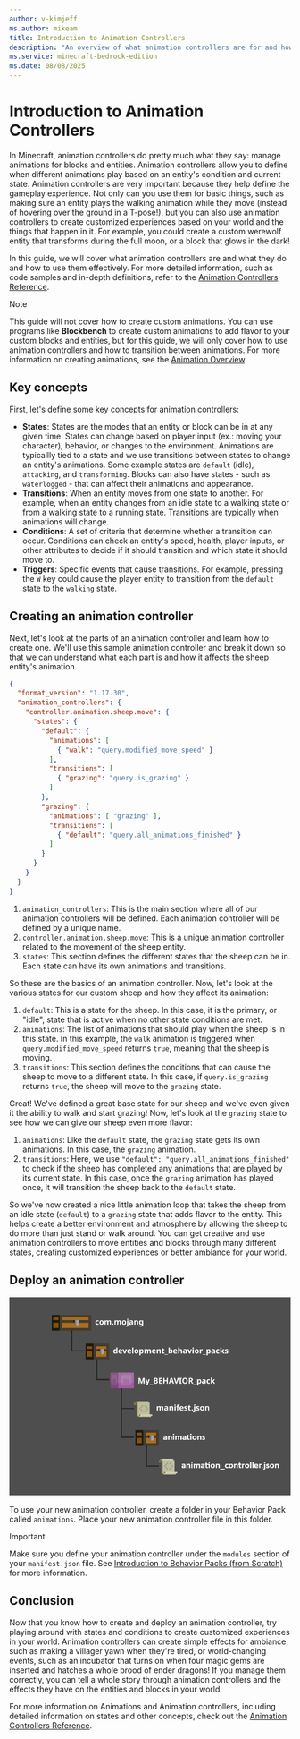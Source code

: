 ```yaml
---
author: v-kimjeff
ms.author: mikeam
title: Introduction to Animation Controllers
description: "An overview of what animation controllers are for and how to use them."
ms.service: minecraft-bedrock-edition
ms.date: 08/08/2025
---
```


# Introduction to Animation Controllers

In Minecraft, animation controllers do pretty much what they say: manage animations for blocks and entities. Animation controllers allow you to define when different animations play based on an entity's condition and current state. Animation controllers are very important because they help define the gameplay experience. Not only can you use them for basic things, such as making sure an entity plays the walking animation while they move (instead of hovering over the ground in a T-pose!), but you can also use animation controllers to create customized experiences based on your world and the things that happen in it. For example, you could create a custom werewolf entity that transforms during the full moon, or a block that glows in the dark!

In this guide, we will cover what animation controllers are and what they do and how to use them effectively. For more detailed information, such as code samples and in-depth definitions, refer to the [Animation Controllers Reference](../Reference/Content/AnimationsReference/Examples/AnimationController.md).

> [!NOTE]
> This guide will not cover how to create custom animations. You can use programs like **Blockbench** to create custom animations to add flavor to your custom blocks and entities, but for this guide, we will only cover how to use animation controllers and how to transition between animations. For more information on creating animations, see the [Animation Overview](./Animations/AnimationsOverview.md).

## Key concepts

First, let's define some key concepts for animation controllers:

- **States**: States are the modes that an entity or block can be in at any given time. States can change based on player input (ex.: moving your character), behavior, or changes to the environment. Animations are typicallly tied to a state and we use transitions between states to change an entity's animations. Some example states are `default` (idle), `attacking`, and `transforming`. Blocks can also have states - such as `waterlogged` - that can affect their animations and appearance.
- **Transitions**: When an entity moves from one state to another. For example, when an entity changes from an idle state to a walking state or from a walking state to a running state. Transitions are typically when animations will change.
- **Conditions**: A set of criteria that determine whether a transition can occur. Conditions can check an entity's speed, health, player inputs, or other attributes to decide if it should transition and which state it should move to.
- **Triggers**: Specific events that cause transitions. For example, pressing the `W` key could cause the player entity to transition from the `default` state to the `walking` state.

## Creating an animation controller

Next, let's look at the parts of an animation controller and learn how to create one. We'll use this sample animation controller and break it down so that we can understand what each part is and how it affects the sheep entity's animation.

```json
{
  "format_version": "1.17.30",
  "animation_controllers": {
    "controller.animation.sheep.move": {
      "states": {
        "default": {
          "animations": [
            { "walk": "query.modified_move_speed" }
          ],
          "transitions": [
            { "grazing": "query.is_grazing" }
          ]
        },
        "grazing": {
          "animations": [ "grazing" ],
          "transitions": [
            { "default": "query.all_animations_finished" }
          ]
        }
      }
    }
  }
}
```

1. `animation_controllers`: This is the main section where all of our animation controllers will be defined. Each animation controller will be defined by a unique name.
1. `controller.animation.sheep.move`: This is a unique animation controller related to the movement of the sheep entity.
1. `states`: This section defines the different states that the sheep can be in. Each state can have its own animations and transitions.

So these are the basics of an animation controller. Now, let's look at the various states for our custom sheep and how they affect its animation:

1. `default`: This is a state for the sheep. In this case, it is the primary, or "idle", state that is active when no other state conditions are met.
1. `animations`: The list of animations that should play when the sheep is in this state. In this example, the `walk` animation is triggered when `query.modified_move_speed` returns `true`, meaning that the sheep is moving.
1. `transitions`: This section defines the conditions that can cause the sheep to move to a different state. In this case, if `query.is_grazing` returns `true`, the sheep will move to the `grazing` state.

Great! We've defined a great base state for our sheep and we've even given it the ability to walk and start grazing! Now, let's look at the `grazing` state to see how we can give our sheep even more flavor:

1. `animations`: Like the `default` state, the `grazing` state gets its own animations. In this case, the `grazing` animation.
1. `transitions`: Here, we use `"default": "query.all_animations_finished"` to check if the sheep has completed any animations that are played by its current state. In this case, once the `grazing` animation has played once, it will transition the sheep back to the `default` state.

So we've now created a nice little animation loop that takes the sheep from an idle state (`default`) to a `grazing` state that adds flavor to the entity. This helps create a better environment and atmosphere by allowing the sheep to do more than just stand or walk around. You can get creative and use animation controllers to move entities and blocks through many different states, creating customized experiences or better ambiance for your world.

## Deploy an animation controller

![Animation Controller File Structure](Media/IntroToAnimationControllers/animation-controller-structure.png)

To use your new animation controller, create a folder in your Behavior Pack called `animations`. Place your new animation controller file in this folder.

> [!IMPORTANT]
> Make sure you define your animation controller under the `modules` section of your `manifest.json` file. See [Introduction to Behavior Packs (from Scratch)](BehaviorPackFromScratch.md#create-the-manifest-file) for more information.

## Conclusion

Now that you know how to create and deploy an animation controller, try playing around with states and conditions to create customized experiences in your world. Animation controllers can create simple effects for ambiance, such as making a villager yawn when they're tired, or world-changing events, such as an incubator that turns on when four magic gems are inserted and hatches a whole brood of ender dragons! If you manage them correctly, you can tell a whole story through animation controllers and the effects they have on the entities and blocks in your world.

For more information on Animations and Animation controllers, including detailed information on states and other concepts, check out the [Animation Controllers Reference](./Animations/AnimationController.md).
